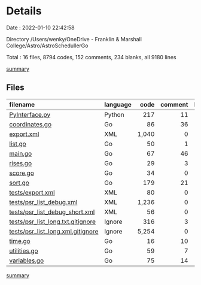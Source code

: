 # Details

Date : 2022-01-10 22:42:58

Directory /Users/wenky/OneDrive - Franklin & Marshall College/Astro/AstroSchedullerGo

Total : 16 files,  8794 codes, 152 comments, 234 blanks, all 9180 lines

[summary](results.md)

## Files
| filename | language | code | comment | blank | total |
| :--- | :--- | ---: | ---: | ---: | ---: |
| [PyInterface.py](/PyInterface.py) | Python | 217 | 11 | 49 | 277 |
| [coordinates.go](/coordinates.go) | Go | 86 | 36 | 32 | 154 |
| [export.xml](/export.xml) | XML | 1,040 | 0 | 0 | 1,040 |
| [list.go](/list.go) | Go | 50 | 1 | 14 | 65 |
| [main.go](/main.go) | Go | 67 | 46 | 15 | 128 |
| [rises.go](/rises.go) | Go | 29 | 3 | 6 | 38 |
| [score.go](/score.go) | Go | 34 | 0 | 11 | 45 |
| [sort.go](/sort.go) | Go | 179 | 21 | 52 | 252 |
| [tests/export.xml](/tests/export.xml) | XML | 80 | 0 | 0 | 80 |
| [tests/psr_list_debug.xml](/tests/psr_list_debug.xml) | XML | 1,236 | 0 | 1 | 1,237 |
| [tests/psr_list_debug_short.xml](/tests/psr_list_debug_short.xml) | XML | 56 | 0 | 8 | 64 |
| [tests/psr_list_long.txt.gitignore](/tests/psr_list_long.txt.gitignore) | Ignore | 316 | 3 | 3 | 322 |
| [tests/psr_list_long.xml.gitignore](/tests/psr_list_long.xml.gitignore) | Ignore | 5,254 | 0 | 1 | 5,255 |
| [time.go](/time.go) | Go | 16 | 10 | 6 | 32 |
| [utilities.go](/utilities.go) | Go | 59 | 7 | 19 | 85 |
| [variables.go](/variables.go) | Go | 75 | 14 | 17 | 106 |

[summary](results.md)